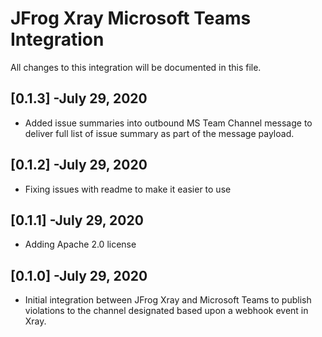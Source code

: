 # JFrog Xray Microsoft Teams Integration
All changes to this integration will be documented in this file.

## [0.1.3] -July 29, 2020
* Added issue summaries into outbound MS Team Channel message to deliver full list of issue summary as part of the message payload.

## [0.1.2] -July 29, 2020
* Fixing issues with readme to make it easier to use

## [0.1.1] -July 29, 2020
* Adding Apache 2.0 license

## [0.1.0] -July 29, 2020
* Initial integration between JFrog Xray and Microsoft Teams to publish violations to the channel designated based upon a webhook event in Xray.
